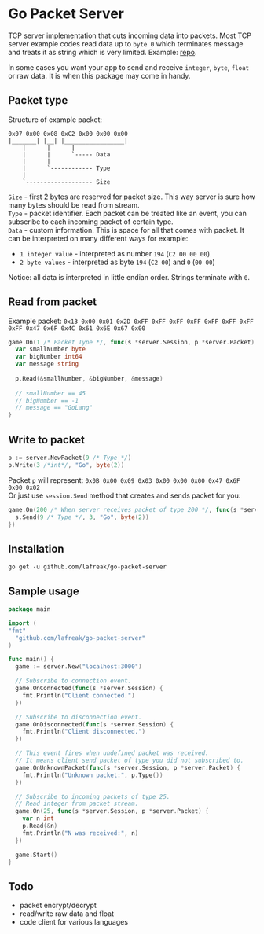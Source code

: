 # Go Packet Server

TCP server implementation that cuts incoming data into packets. 
Most TCP server example codes read data up to `byte 0` which terminates message and treats it as string which is very limited. 
Example: [repo](https://github.com/firstrow/tcp_server).  
  
In some cases you want your app to send and receive `integer`, `byte`, `float` or raw data.
It is when this package may come in handy.  
  
## Packet type
Structure of example packet:
```
0x07 0x00 0x08 0xC2 0x00 0x00 0x00
|_______| |__| |_________________|
    |      |      |
    |      |      `----- Data
    |      |
    |      `------------ Type
    |
    `------------------- Size
```

`Size` - first 2 bytes are reserved for packet size. This way server is sure how many bytes should be read from stream.  
`Type` - packet identifier. Each packet can be treated like an event, you can subscribe to each incoming packet of certain type.  
`Data` - custom information. This is space for all that comes with packet. 
It can be interpreted on many different ways for example:  
- `1 integer value` - interpreted as number `194` (`C2 00 00 00`)  
- `2 byte values` - interpreted as byte `194` (`C2 00`) and `0` (`00 00`)  
  
Notice: all data is interpreted in little endian order. Strings terminate with `0`.

## Read from packet
Example packet:  `0x13 0x00 0x01 0x2D 0xFF 0xFF 0xFF 0xFF 0xFF 0xFF 0xFF 0xFF 0x47 0x6F 0x4C 0x61 0x6E 0x67 0x00`
``` go
game.On(1 /* Packet Type */, func(s *server.Session, p *server.Packet) {
  var smallNumber byte
  var bigNumber int64
  var message string
  
  p.Read(&smallNumber, &bigNumber, &message)
  
  // smallNumber == 45
  // bigNumber == -1
  // message == "GoLang"
}
```

## Write to packet
``` go
p := server.NewPacket(9 /* Type */)
p.Write(3 /*int*/, "Go", byte(2))
```
Packet `p` will represent: `0x0B 0x00 0x09 0x03 0x00 0x00 0x00 0x47 0x6F 0x00 0x02`  
Or just use `session.Send` method that creates and sends packet for you:
``` go
game.On(200 /* When server receives packet of type 200 */, func(s *server.Session, p *server.Packet) {
  s.Send(9 /* Type */, 3, "Go", byte(2))
})
```

## Installation
```
go get -u github.com/lafreak/go-packet-server
```

## Sample usage
``` go
package main

import (
"fmt"
  "github.com/lafreak/go-packet-server"
)

func main() {
  game := server.New("localhost:3000")

  // Subscribe to connection event.
  game.OnConnected(func(s *server.Session) {
    fmt.Println("Client connected.")
  })

  // Subscribe to disconnection event.
  game.OnDisconnected(func(s *server.Session) {
    fmt.Println("Client disconnected.")
  })

  // This event fires when undefined packet was received.
  // It means client send packet of type you did not subscribed to.
  game.OnUnknownPacket(func(s *server.Session, p *server.Packet) {
    fmt.Println("Unknown packet:", p.Type())
  })

  // Subscribe to incoming packets of type 25.
  // Read integer from packet stream.
  game.On(25, func(s *server.Session, p *server.Packet) {
    var n int
    p.Read(&n)
    fmt.Println("N was received:", n)
  })

  game.Start()
}
```

## Todo
- packet encrypt/decrypt
- read/write raw data and float
- code client for various languages
